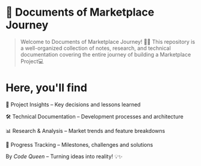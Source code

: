 # 🚀 Documents of Marketplace Journey 
> Welcome to Documents of Marketplace Journey! 📜✨ This repository is a well-organized collection of notes, research, and technical documentation covering the entire journey of building a Marketplace Project💻

# Here, you'll find

📌 Project Insights – Key decisions and lessons learned

🛠 Technical Documentation – Development processes and architecture

📊 Research & Analysis – Market trends and feature breakdowns      

📂 Progress Tracking – Milestones, challenges and solutions

By *Code Queen* – Turning ideas into reality! 💡✨
